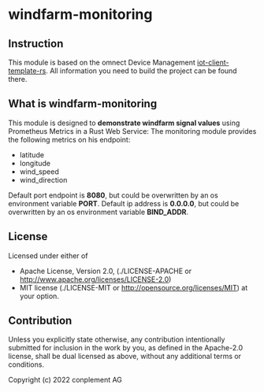 # windfarm-monitoring

## Instruction
This module is based on the omnect Device Management [iot-client-template-rs](https://github.com/omnect/iot-client-template-rs). All information you need to build the project can be found there.

## What is windfarm-monitoring
This module is designed to **demonstrate windfarm signal values** using Prometheus Metrics in a Rust Web Service:
The monitoring module provides the following metrics on his endpoint:
- latitude
- longitude
- wind_speed
- wind_direction

Default port endpoint is **8080**, but could be overwritten by an os environment variable **PORT**.
Default ip address is **0.0.0.0**, but could be overwritten by an os environment variable **BIND_ADDR**.

## License
Licensed under either of
* Apache License, Version 2.0, (./LICENSE-APACHE or <http://www.apache.org/licenses/LICENSE-2.0>)
* MIT license (./LICENSE-MIT or <http://opensource.org/licenses/MIT>)
at your option.

## Contribution
Unless you explicitly state otherwise, any contribution intentionally
submitted for inclusion in the work by you, as defined in the Apache-2.0
license, shall be dual licensed as above, without any additional terms or
conditions.

Copyright (c) 2022 conplement AG